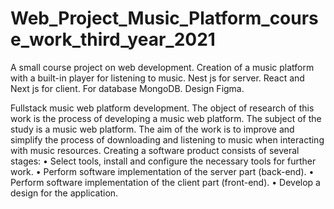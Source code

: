 # Web_Project_Music_Platform_course_work_third_year_2021
A small course project on web development. Creation of a music platform with a built-in player for listening to music. Nest js for server. React and Next js for client. For database MongoDB. Design Figma.

Fullstack music web platform development.
The object of research of this work is the process of developing a music web platform.
The subject of the study is a music web platform.
The aim of the work is to improve and simplify the process of downloading and listening to music when interacting with music resources.
Creating a software product consists of several stages:
• Select tools, install and configure the necessary tools for further work.
• Perform software implementation of the server part (back-end).
• Perform software implementation of the client part (front-end).
• Develop a design for the application.
